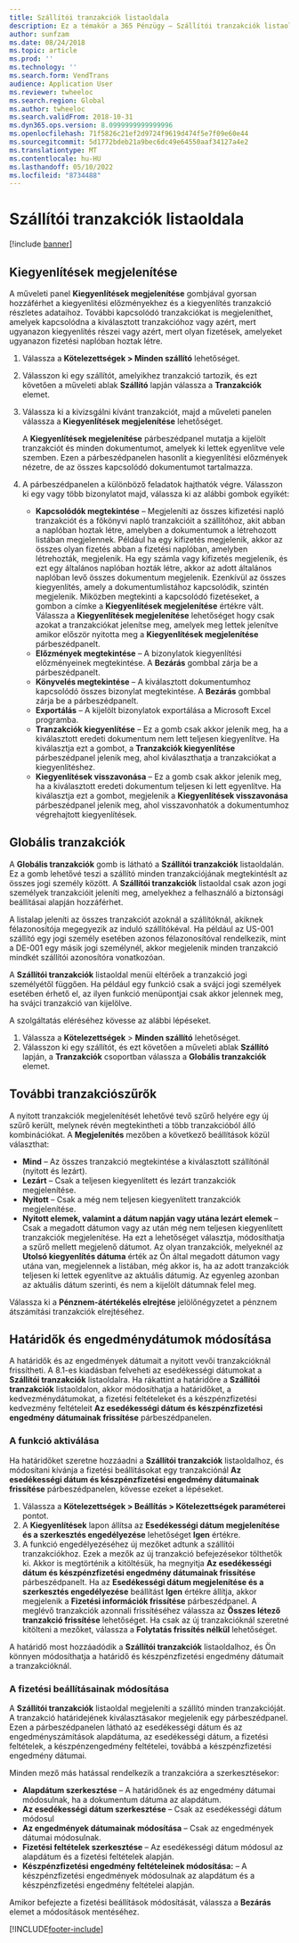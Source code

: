 ```yaml
---
title: Szállítói tranzakciók listaoldala
description: Ez a témakör a 365 Pénzügy – Szállítói tranzakciók listaoldaláról Microsoft Dynamics nyújt tájékoztatást.
author: sunfzam
ms.date: 08/24/2018
ms.topic: article
ms.prod: ''
ms.technology: ''
ms.search.form: VendTrans
audience: Application User
ms.reviewer: twheeloc
ms.search.region: Global
ms.author: twheeloc
ms.search.validFrom: 2018-10-31
ms.dyn365.ops.version: 8.0999999999999996
ms.openlocfilehash: 71f5826c21ef2d9724f9619d474f5e7f09e60e44
ms.sourcegitcommit: 5d1772bdeb21a9bec6dc49e64550aaf34127a4e2
ms.translationtype: MT
ms.contentlocale: hu-HU
ms.lasthandoff: 05/10/2022
ms.locfileid: "8734488"
---
```

# <a name="vendor-transactions-list-page"></a>Szállítói tranzakciók listaoldala

[!include [banner](../includes/banner.md)]

## <a name="view-settlements"></a>Kiegyenlítések megjelenítése

A műveleti panel **Kiegyenlítések megjelenítése** gombjával gyorsan hozzáférhet a kiegyenlítési előzményekhez és a kiegyenlítés tranzakció részletes adataihoz. További kapcsolódó tranzakciókat is megjeleníthet, amelyek kapcsolódna a kiválasztott tranzakcióhoz vagy azért, mert ugyanazon kiegyenlítés részei vagy azért, mert olyan fizetések, amelyeket ugyanazon fizetési naplóban hoztak létre.

1. Válassza a **Kötelezettségek \> Minden szállító** lehetőséget.
2. Válasszon ki egy szállítót, amelyikhez tranzakció tartozik, és ezt követően a műveleti ablak **Szállító** lapján válassza a **Tranzakciók** elemet.
3. Válassza ki a kivizsgálni kívánt tranzakciót, majd a műveleti panelen válassza a **Kiegyenlítések megjelenítése** lehetőséget.

    A **Kiegyenlítések megjelenítése** párbeszédpanel mutatja a kijelölt tranzakciót és minden dokumentumot, amelyek ki lettek egyenlítve vele szemben. Ezen a párbeszédpanelen hasonlít a kiegyenlítési előzmények nézetre, de az összes kapcsolódó dokumentumot tartalmazza.

4. A párbeszédpanelen a különböző feladatok hajthatók végre. Válasszon ki egy vagy több bizonylatot majd, válassza ki az alábbi gombok egyikét:

    - **Kapcsolódók megtekintése** – Megjeleníti az összes kifizetési napló tranzakciót és a főkönyvi napló tranzakcióit a szállítóhoz, akit abban a naplóban hoztak létre, amelyben a dokumentumok a létrehozott listában megjelennek. Például ha egy kifizetés megjelenik, akkor az összes olyan fizetés abban a fizetési naplóban, amelyben létrehozták, megjelenik. Ha egy számla vagy kifizetés megjelenik, és ezt egy általános naplóban hozták létre, akkor az adott általános naplóban levő összes dokumentum megjelenik. Ezenkívül az összes kiegyenlítés, amely a dokumentumlistához kapcsolódik, szintén megjelenik. Miközben megtekinti a kapcsolódó fizetéseket, a gombon a címke a **Kiegyenlítések megjelenítése** értékre vált. Válassza a **Kiegyenlítések megjelenítése** lehetőséget hogy csak azokat a tranzakciókat jelenítse meg, amelyek meg lettek jelenítve amikor először nyitotta meg a **Kiegyenlítések megjelenítése** párbeszédpanelt.
    - **Előzmények megtekintése** – A bizonylatok kiegyenlítési előzményeinek megtekintése. A **Bezárás** gombbal zárja be a párbeszédpanelt.
    - **Könyvelés megtekintése** – A kiválasztott dokumentumhoz kapcsolódó összes bizonylat megtekintése. A **Bezárás** gombbal zárja be a párbeszédpanelt.
    - **Exportálás** – A kijelölt bizonylatok exportálása a Microsoft Excel programba.
    - **Tranzakciók kiegyenlítése** – Ez a gomb csak akkor jelenik meg, ha a kiválasztott eredeti dokumentum nem lett teljesen kiegyenlítve. Ha kiválasztja ezt a gombot, a **Tranzakciók kiegyenlítése** párbeszédpanel jelenik meg, ahol kiválaszthatja a tranzakciókat a kiegyenlítéshez.
    - **Kiegyenlítések visszavonása** – Ez a gomb csak akkor jelenik meg, ha a kiválasztott eredeti dokumentum teljesen ki lett egyenlítve. Ha kiválasztja ezt a gombot, megjelenik a **Kiegyenlítések visszavonása** párbeszédpanel jelenik meg, ahol visszavonhatók a dokumentumhoz végrehajtott kiegyenlítések.

## <a name="global-transactions"></a>Globális tranzakciók

A **Globális tranzakciók** gomb is látható a **Szállítói tranzakciók** listaoldalán. Ez a gomb lehetővé teszi a szállító minden tranzakciójának megtekintéslt az összes jogi személy között. A **Szállítói tranzakciók** listaoldal csak azon jogi személyek tranzakcióit jeleníti meg, amelyekhez a felhasználó a biztonsági beállításai alapján hozzáférhet.

A listalap jeleníti az összes tranzakciót azoknál a szállítóknál, akiknek félazonosítója megegyezik az induló szállítókéval. Ha például az US-001 szállító egy jogi személy esetében azonos félazonosítóval rendelkezik, mint a DE-001 egy másik jogi személynél, akkor megjelenik minden tranzakció mindkét szállítói azonosítóra vonatkozóan.

A **Szállítói tranzakciók** listaoldal menüi eltérőek a tranzakció jogi személyétől függően. Ha például egy funkció csak a svájci jogi személyek esetében érhető el, az ilyen funkció menüpontjai csak akkor jelennek meg, ha svájci tranzakció van kijelölve.

A szolgáltatás eléréséhez kövesse az alábbi lépéseket.

1. Válassza a **Kötelezettségek** \> **Minden szállító** lehetőséget.
2. Válasszon ki egy szállítót, és ezt követően a műveleti ablak **Szállító** lapján, a **Tranzakciók** csoportban válassza a **Globális tranzakciók** elemet.

## <a name="more-transaction-filters"></a>További tranzakciószűrők

A nyitott tranzakciók megjelenítését lehetővé tevő szűrő helyére egy új szűrő került, melynek révén megtekintheti a több tranzakcióból álló kombinációkat. A **Megjelenítés** mezőben a következő beállítások közül választhat:

- **Mind** – Az összes tranzakció megtekintése a kiválasztott szállítónál (nyitott és lezárt).
- **Lezárt** – Csak a teljesen kiegyenlített és lezárt tranzakciók megjelenítése.
- **Nyitott** – Csak a még nem teljesen kiegyenlített tranzakciók megjelenítése.
- **Nyitott elemek, valamint a dátum napján vagy utána lezárt elemek** – Csak a megadott dátumon vagy az után még nem teljesen kiegyenlített tranzakciók megjelenítése. Ha ezt a lehetőséget választja, módosíthatja a szűrő mellett megjelenő dátumot. Az olyan tranzakciók, melyeknél az **Utolsó kiegyenlítés dátuma** érték az Ön által megadott dátumon vagy utána van, megjelennek a listában, még akkor is, ha az adott tranzakciók teljesen ki lettek egyenlítve az aktuális dátumig. Az egyenleg azonban az aktuális dátum szerinti, és nem a kijelölt dátumnak felel meg.

Válassza ki a **Pénznem-átértékelés elrejtése** jelölőnégyzetet a pénznem átszámítási tranzakciók elrejtéséhez.

## <a name="modify-due-dates-and-discount-dates"></a>Határidők és engedménydátumok módosítása

A határidők és az engedmények dátumait a nyitott vevői tranzakcióknál frissítheti. A 8.1-es kiadásban felveheti az esedékességi dátumokat a **Szállítói tranzakciók** listaoldalra. Ha rákattint a határidőre a **Szállítói tranzakciók** listaoldalon, akkor módosíthatja a határidőket, a kedvezménydátumokat, a fizetési feltételeket és a készpénzfizetési kedvezmény feltételeit **Az esedékességi dátum és készpénzfizetési engedmény dátumainak frissítése** párbeszédpanelen.

### <a name="activate-the-feature"></a>A funkció aktiválása

Ha határidőket szeretne hozzáadni a **Szállítói tranzakciók** listaoldalhoz, és módosítani kívánja a fizetési beállításokat egy tranzakciónál **Az esedékességi dátum és készpénzfizetési engedmény dátumainak frissítése** párbeszédpanelen, kövesse ezeket a lépéseket.

1. Válassza a **Kötelezettségek \> Beállítás \> Kötelezettségek paraméterei** pontot.
2. A **Kiegyenlítések** lapon állítsa az **Esedékességi dátum megjelenítése és a szerkesztés engedélyezése** lehetőséget **Igen** értékre.
3. A funkció engedélyezéséhez új mezőket adtunk a szállítói tranzakciókhoz. Ezek a mezők az új tranzakció befejezésekor tölthetők ki. Akkor is megtörténik a kitöltésük, ha megnyitja **Az esedékességi dátum és készpénzfizetési engedmény dátumainak frissítése** párbeszédpanelt. Ha az **Esedékességi dátum megjelenítése és a szerkesztés engedélyezése** beállítást **Igen** értékre állítja, akkor megjelenik a **Fizetési információk frissítése** párbeszédpanel.  A meglévő tranzakciók azonnali frissítéséhez válassza az **Összes létező tranzakció frissítése** lehetőséget. Ha csak az új tranzakcióknál szeretné kitölteni a mezőket, válassza a **Folytatás frissítés nélkül** lehetőséget.

A határidő most hozzáadódik a **Szállítói tranzakciók** listaoldalhoz, és Ön könnyen módosíthatja a határidő és készpénzfizetési engedmény dátumait a tranzakcióknál.

### <a name="modify-the-payment-settings"></a>A fizetési beállításainak módosítása

A **Szállítói tranzakciók** listaoldal megjeleníti a szállító minden tranzakcióját. A tranzakció határidejének kiválasztásakor megjelenik egy párbeszédpanel. Ezen a párbeszédpanelen látható az esedékességi dátum és az engedményszámítások alapdátuma, az esedékességi dátum, a fizetési feltételek, a készpénzengedmény feltételei, továbbá a készpénzfizetési engedmény dátumai.

Minden mező más hatással rendelkezik a tranzakcióra a szerkesztésekor:

- **Alapdátum szerkesztése** – A határidőnek és az engedmény dátumai módosulnak, ha a dokumentum dátuma az alapdátum.
- **Az esedékességi dátum szerkesztése** – Csak az esedékességi dátum módosul
- **Az engedmények dátumainak módosítása** – Csak az engedmények dátumai módosulnak.
- **Fizetési feltételek szerkesztése** – Az esedékességi dátum módosul az alapdátum és a fizetési feltételek alapján.
- **Készpénzfizetési engedmény feltételeinek módosítása:** – A készpénzfizetési engedmények módosulnak az alapdátum és a készpénzfizetési engedmény feltételei alapján.

Amikor befejezte a fizetési beállítások módosítását, válassza a **Bezárás** elemet a módosítások mentéséhez.


[!INCLUDE[footer-include](../../includes/footer-banner.md)]
